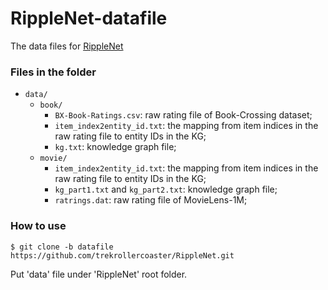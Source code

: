 # RippleNet-datafile

The data files for [RippleNet](https://github.com/tezignlab/RippleNet)

### Files in the folder

- `data/`
  - `book/`
    - `BX-Book-Ratings.csv`: raw rating file of Book-Crossing dataset;
    - `item_index2entity_id.txt`: the mapping from item indices in the raw rating file to entity IDs in the KG;
    - `kg.txt`: knowledge graph file;
  - `movie/`
    - `item_index2entity_id.txt`: the mapping from item indices in the raw rating file to entity IDs in the KG;
    - `kg_part1.txt` and `kg_part2.txt`: knowledge graph file;
    - `ratrings.dat`: raw rating file of MovieLens-1M;

### How to use

```
$ git clone -b datafile https://github.com/trekrollercoaster/RippleNet.git
```

Put 'data' file under 'RippleNet' root folder.
